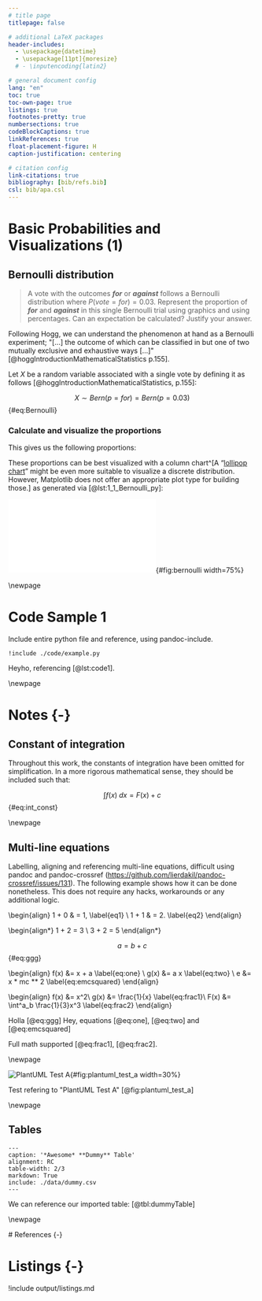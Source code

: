 ```yaml
---
# title page
titlepage: false

# additional LaTeX packages
header-includes:
  - \usepackage{datetime}
  - \usepackage[11pt]{moresize}
  # - \inputencoding{latin2}

# general document config
lang: "en"
toc: true
toc-own-page: true
listings: true
footnotes-pretty: true
numbersections: true
codeBlockCaptions: true
linkReferences: true
float-placement-figure: H
caption-justification: centering

# citation config
link-citations: true
bibliography: [bib/refs.bib]
csl: bib/apa.csl
---
```


# Basic Probabilities and Visualizations (1)

## Bernoulli distribution

> A vote with the outcomes **_for_** or **_against_** follows a Bernoulli
> distribution where $P(vote=for) = 0.03$. Represent the proportion of **_for_**
> and **_against_** in this single Bernoulli trial using graphics and using
> percentages. Can an expectation be calculated? Justify your answer.

Following Hogg, we can understand the phenomenon at hand as a Bernoulli
experiment; "[...] the outcome of which can be classified in but one of two
mutually exclusive and exhaustive ways [...]"
[@hoggIntroductionMathematicalStatistics p.155].

Let $X$ be a random variable associated with a single vote by defining it as
follows [@hoggIntroductionMathematicalStatistics, p.155]:

$$X \sim Bern(p=for) = Bern(p = 0.03)$${#eq:Bernoulli}

### Calculate and visualize the proportions

This gives us the following proportions:

<!-- Multi-line $$ $$ break prettier, always extending $$ to the end of file -->
<!-- $$
\begin{aligned}
P(vote=for) &= 0.03\\
P(vote=against) &= 1 - p = 0.97
\end{aligned}
$${#eq:multi_line} -->

These proportions can be best visualized with a column chart^[A
“[lollipop chart](https://datavizproject.com/data-type/lollipop-chart/)” might
be even more suitable to visualize a discrete distribution. However, Matplotlib
does not offer an appropriate plot type for building those.] as generated via
[@lst:1_1_Bernoulli_py]:

![Bernoulli distribution](output/img/1_1_Bernoulli.pdf){#fig:bernoulli
width=75%}

\newpage

# Code Sample 1

Include entire python file and reference, using pandoc-include.

```{#lst:code1 caption="Listing caption"}
!include ./code/example.py
```

Heyho, referencing [@lst:code1].

\newpage

# Notes {-}

## Constant of integration

Throughout this work, the constants of integration have been omitted for
simplification. In a more rigorous mathematical sense, they should be included
such that:

$$\int f(x) \; dx = F(x) + c$${#eq:int_const}

\newpage

## Multi-line equations

Labelling, aligning and referencing multi-line equations, difficult using pandoc
and pandoc-crossref (https://github.com/lierdakil/pandoc-crossref/issues/131).
The following example shows how it can be done nonetheless. This does not
require any hacks, workarounds or any additional logic.

<!-- prettier-ignore-start -->

\begin{align}
  1 + 0 & = 1, \label{eq1} \\
  1 + 1 & = 2. \label{eq2}
\end{align}

\begin{align*}
  1 + 2 = 3 \\
  3 + 2 = 5
\end{align*}

$$ a = b + c $$ {#eq:ggg}

\begin{align}
  f(x) &= x + a \label{eq:one} \\
  g(x) &= a x \label{eq:two} \\
  e           &= x * mc ** 2 \label{eq:emcsquared}
\end{align}

\begin{align}
  f(x) &= x^2\\
  g(x) &= \frac{1}{x} \label{eq:frac1}\\
  F(x) &= \int^a_b \frac{1}{3}x^3 \label{eq:frac2}
\end{align}

<!-- prettier-ignore-end -->

Holla [@eq:ggg] Hey, equations [@eq:one], [@eq:two] and [@eq:emcsquared]

Full math supported [@eq:frac1], [@eq:frac2].

\newpage

![PlantUML Test A](output/plantuml/PlantUMLTest_A.svg){#fig:plantuml_test_a
width=30%}

Test refering to "PlantUML Test A" [@fig:plantuml_test_a]

\newpage

## Tables

```{#tbl:dummyTable .table}
---
caption: '*Awesome* **Dummy** Table'
alignment: RC
table-width: 2/3
markdown: True
include: ./data/dummy.csv
---
```

We can reference our imported table: [@tbl:dummyTable]

\newpage

<div id="refs">
# References {-}
</div>

# Listings {-}

!include output/listings.md
